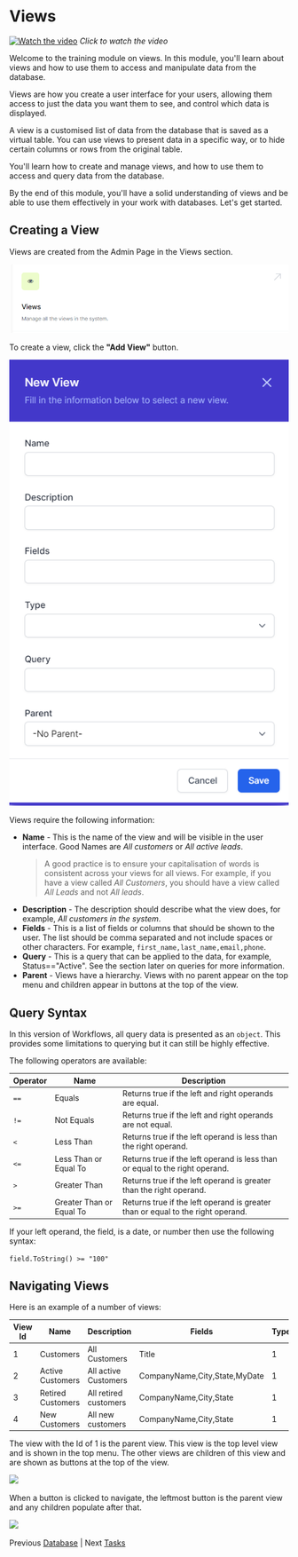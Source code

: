 # Views

[![Watch the video](https://img.youtube.com/vi/PJfxGTonlYw/maxresdefault.jpg)](https://youtu.be/PJfxGTonlYw)
*Click to watch the video*

Welcome to the training module on views. In this module, you'll learn about views and how to use them to access and manipulate data from the database. 

Views are how you create a user interface for your users, allowing them access to just the data you want them to see, and control which data is displayed.

A view is a customised list of data from the database that is saved as a virtual table. You can use views to present data in a specific way, or to hide certain columns or rows from the original table. 

You'll learn how to create and manage views, and how to use them to access and query data from the database. 

By the end of this module, you'll have a solid understanding of views and be able to use them effectively in your work with databases. Let's get started.

## Creating a View
Views are created from the Admin Page in the Views section.

![](2023-01-23-09-42-35.png)

To create a view, click the **"Add View"** button.

![](2023-01-23-09-43-34.png)

Views require the following information:

- **Name** - This is the name of the view and will be visible in the user interface. Good Names are *All customers* or *All active leads*.
  > A good practice is to ensure your capitalisation of words is consistent across your views for all views. For example, if you have a view called *All Customers*, you should have a view called *All Leads* and not *All leads*.
- **Description** - The description should describe what the view does, for example, *All customers in the system*.
- **Fields** - This is a list of fields or columns that should be shown to the user. The list should be comma separated and not include spaces or other characters. For example, ```first_name,last_name,email,phone```.
- **Query** - This is a query that can be applied to the data, for example, Status=="Active". See the section later on queries for more information.
- **Parent** - Views have a hierarchy. Views with no parent appear on the top menu and children appear in buttons at the top of the view.

## Query Syntax
In this version of Workflows, all query data is presented as an ```object```. This provides some limitations to querying but it can still be highly effective.

The following operators are available:

| Operator | Name | Description |
| -- | -- | -- |
| ``==`` | Equals | Returns true if the left and right operands are equal. |
| ``!=`` | Not Equals | Returns true if the left and right operands are not equal. |
| ``<`` | Less Than | Returns true if the left operand is less than the right operand. |
| ``<=`` | Less Than or Equal To | Returns true if the left operand is less than or equal to the right operand. |
| ``>`` | Greater Than | Returns true if the left operand is greater than the right operand. |
| ``>=`` | Greater Than or Equal To | Returns true if the left operand is greater than or equal to the right operand. |

If your left operand, the field, is a date, or number then use the following syntax:

```field.ToString() >= "100"```

## Navigating Views

Here is an example of a number of views:

| View Id | Name | Description | Fields | Type | Query | Parent |
|---------|------|-------------|--------|------|--------|-------|
| 1 | Customers | All Customers | Title | 1 |  | 0 | 
| 2 | Active Customers | All active Customers | CompanyName,City,State,MyDate | 1 | Status=="2" | 1 | 
| 3 | Retired Customers | All retired customers | CompanyName,City,State | 1 | Status=="3" | 1 | 
| 4 | New Customers | All new customers | CompanyName,City,State | 1 | Status=="1" | 1 | 

The view with the Id of 1 is the parent view. This view is the top level view and is shown in the top menu. The other views are children of this view and are shown as buttons at the top of the view.

![](2023-01-23-09-57-09.png)

When a button is clicked to navigate, the leftmost button is the parent view and any children populate after that.

![](2023-01-23-09-58-07.png)



Previous [Database](database.md) | Next [Tasks](tasks.md)

